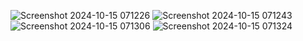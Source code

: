 ![Screenshot 2024-10-15 071226](https://github.com/user-attachments/assets/b8872236-d8f0-4997-91cf-742b6c0dc08e)
![Screenshot 2024-10-15 071243](https://github.com/user-attachments/assets/a645a88a-cf24-4f59-9ea0-f56bfc8cb7a9)
![Screenshot 2024-10-15 071306](https://github.com/user-attachments/assets/8c22836e-c841-4fc6-80ba-2163bdc66bba)
![Screenshot 2024-10-15 071324](https://github.com/user-attachments/assets/dbb7a9bc-eea7-4f2d-93ee-1d57253bf2eb)
